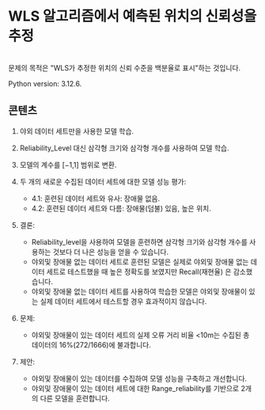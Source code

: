 # WLS 알고리즘에서 예측된 위치의 신뢰성을 추정 
<br>문제의 목적은 "WLS가 추정한 위치의 신뢰 수준을 백분율로 표시"하는 것입니다.

Python version: 3.12.6.</br>

## 콘텐츠
 1. 야외 데이터 세트만을 사용한 모델 학습.
 2. Reliability_Level 대신 삼각형 크기와 삼각형 개수를 사용하여 모델 학습.
 3. 모델의 계수를 [−1,1] 범위로 변환.
 4. 두 개의 새로운 수집된 데이터 세트에 대한 모델 성능 평가:
    - 4.1: 훈련된 데이터 세트와 유사: 장애물 없음.
    - 4.2: 훈련된 데이터 세트와 다름: 장애물(덤불) 있음, 높은 위치.
 5. 결론:
    - Reliability_level을 사용하여 모델을 훈련하면 삼각형 크기와 삼각형 개수를 사용하는 것보다 더 나은 성능을 얻을 수 있습니다.
    - 야외및 장애물 없는 데이터 세트로 훈련된 모델은 실제로 야외및 장애물 없는 데이터 세트로 테스트했을 때 높은 정확도를 보였지만 Recall(재현율) 은 감소했습니다.
    - 야외및 장애물 없는 데이터 세트를 사용하여 학습한 모델은 야외및 장애물이 있는 실제 데이터 세트에서 테스트할 경우 효과적이지 않습니다.

 6. 문제:
    - 야외및 장애물이 있는 데이터 세트의 실제 오류 거리 비율 <10m는 수집된 총 데이터의 16%(272/1666)에 불과합니다.
 7. 제안:
    - 야외및 장애물이 있는 데이터를 수집하여 모델 성능을 구축하고 개선합니다.
    - 야외및 장애물이 있는 데이터 세트에 대한 Range_reliability를 기반으로 2개의 다른 모델을 훈련합니다.
      

 

